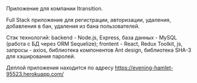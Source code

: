 Приложение для компании Itransition.

Full Stack приложение для регистрации, авторизации, удаления, добавления в бан, удаления из бана пользователей.

Стэк технологий:
backend - Node.js, Express, база данных - MySQL (работа с БД через ORM Sequelize);
frontent - React, Redux Toolkit, js, запросы - axios, библиотека компонентов Ant design, библиотека SHA-3 для хэширования паролей.

Деплой приложения находится по адресу https://evening-hamlet-95523.herokuapp.com/
